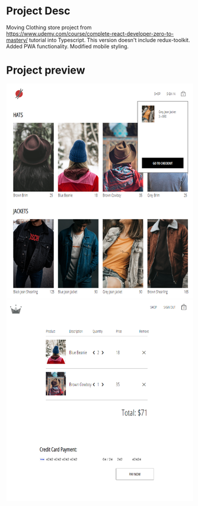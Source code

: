 # Project Desc

Moving Clothing store project from https://www.udemy.com/course/complete-react-developer-zero-to-mastery/ tutorial into Typescript.
This version doesn't include redux-toolkit.
Added PWA functionality.
Modified mobile styling.

# Project preview

![Project preview1](Category.png)
![Project preview2](Checkout.png)
